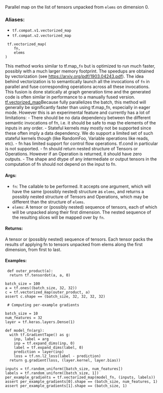 Parallel map on the list of tensors unpacked from `elems` on dimension 0.
### Aliases:
- `tf.compat.v1.vectorized_map`
- `tf.compat.v2.vectorized_map`

```
 tf.vectorized_map(
    fn,
    elems
)
```
This method works similar to tf.map_`fn` but is optimized to run much faster, possibly with a much larger memory footprint. The speedups are obtained by vectorization (see https://arxiv.org/pdf/1903.04243.pdf). The idea behind vectorization is to semantically launch all the invocations of `fn` in parallel and fuse corresponding operations across all these invocations. This fusion is done statically at graph generation time and the generated code is often similar in performance to a manually fused version.
[tf.vectorized_map](https://tensorflow.google.cn/api_docs/python/tf/vectorized_map)Because  fully parallelizes the batch, this method will generally be significantly faster than using tf.map_fn, especially in eager mode. However this is an experimental feature and currently has a lot of limitations: - There should be no data dependency between the different semantic invocations of fn, i.e. it should be safe to map the elements of the inputs in any order. - Stateful kernels may mostly not be supported since these often imply a data dependency. We do support a limited set of such stateful kernels though (like RandomFoo, Variable operations like reads, etc). - fn has limited support for control flow operations. tf.cond in particular is not supported. - fn should return nested structure of Tensors or Operations. However if an Operation is returned, it should have zero outputs. - The shape and dtype of any intermediate or output tensors in the computation of fn should not depend on the input to fn.

#### Args:
- `fn`: The callable to be performed. It accepts one argument, which will have the same (possibly nested) structure as `elems`, and returns a possibly nested structure of Tensors and Operations, which may be different than the structure of `elems`.
- `elems`: A tensor or (possibly nested) sequence of tensors, each of which will be unpacked along their first dimension. The nested sequence of the resulting slices will be mapped over by `fn`.
#### Returns:
A tensor or (possibly nested) sequence of tensors. Each tensor packs the results of applying fn to tensors unpacked from elems along the first dimension, from first to last.
#### Examples:

```
 def outer_product(a):
  return tf.tensordot(a, a, 0)

batch_size = 100
a = tf.ones((batch_size, 32, 32))
c = tf.vectorized_map(outer_product, a)
assert c.shape == (batch_size, 32, 32, 32, 32)
```

```
 # Computing per-example gradients

batch_size = 10
num_features = 32
layer = tf.keras.layers.Dense(1)

def model_fn(arg):
  with tf.GradientTape() as g:
    inp, label = arg
    inp = tf.expand_dims(inp, 0)
    label = tf.expand_dims(label, 0)
    prediction = layer(inp)
    loss = tf.nn.l2_loss(label - prediction)
  return g.gradient(loss, (layer.kernel, layer.bias))

inputs = tf.random_uniform([batch_size, num_features])
labels = tf.random_uniform([batch_size, 1])
per_example_gradients = tf.vectorized_map(model_fn, (inputs, labels))
assert per_example_gradients[0].shape == (batch_size, num_features, 1)
assert per_example_gradients[1].shape == (batch_size, 1)
```

